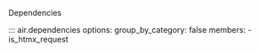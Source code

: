 Dependencies 

::: air.dependencies
    options:
      group_by_category: false
      members:
        - is_htmx_request
